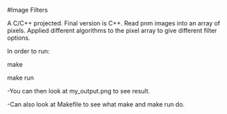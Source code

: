 #Image Filters

A C/C++ projected. Final version is C++. Read pnm images into an array of pixels.
Applied different algorithms to the pixel array to give different filter options.

In order to run:

make

make run

-You can then look at my_output.png to see result.

-Can also look at Makefile to see what make and make run do.
